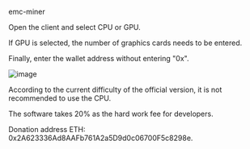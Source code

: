 emc-miner

Open the client and select CPU or GPU.

If GPU is selected, the number of graphics cards needs to be entered.

Finally, enter the wallet address without entering "0x".

![image](https://github.com/user-attachments/assets/370e8bf8-961d-4c2c-a81f-32d7285cb112)

According to the current difficulty of the official version, it is not recommended to use the CPU.

The software takes 20% as the hard work fee for developers.

Donation address ETH: 0x2A623336Ad8AAFb761A2a5D9d0c06700F5c8298e.


